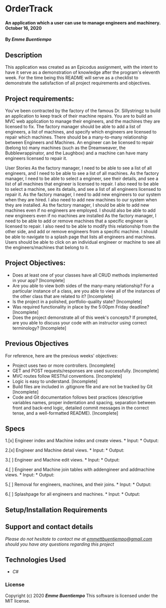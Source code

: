 # __OrderTrack__

#### __An application which a user can use to manage engineers and machinery. October 16, 2020__

#### By _**Emme Buentiempo**_

## Description

This application was created as an Epicodus assignment, with the intent to have it serve as a demonstration of knowledge after the program's eleventh week. For the time being this README will serve as a checklist to demonstrate the satisfaction of all project requirements and objectives. 

## Project requirements:

You've been contracted by the factory of the famous Dr. Sillystringz to build an application to keep track of their machine repairs. You are to build an MVC web application to manage their engineers, and the machines they are licensed to fix. The factory manager should be able to add a list of engineers, a list of machines, and specify which engineers are licensed to repair which machines. There should be a many-to-many relationship between Engineers and Machines. An engineer can be licensed to repair (belong to) many machines (such as the Dreamweaver, the Bubblewrappinator, and the Laughbox) and a machine can have many engineers licensed to repair it.

User Stories
As the factory manager, I need to be able to see a list of all engineers, and I need to be able to see a list of all machines.
As the factory manager, I need to be able to select a engineer, see their details, and see a list of all machines that engineer is licensed to repair. I also need to be able to select a machine, see its details, and see a list of all engineers licensed to repair it.
As the factory manager, I need to add new engineers to our system when they are hired. I also need to add new machines to our system when they are installed.
As the factory manager, I should be able to add new machines even if no engineers are employed. I should also be able to add new engineers even if no machines are installed
As the factory manager, I need to be able to add or remove machines that a specific engineer is licensed to repair. I also need to be able to modify this relationship from the other side, and add or remove engineers from a specific machine.
I should be able to navigate to a splash page that lists all engineers and machines. Users should be able to click on an individual engineer or machine to see all the engineers/machines that belong to it.

## Project Objectives:

  * Does at least one of your classes have all CRUD methods implemented in your app? [Incomplete]
  * Are you able to view both sides of the many-many relationship? For a particular instance of a class, are you able to view all of the instances of the other class that are related to it? [Incomplete]
  * Is the project in a polished, portfolio-quality state? [Incomplete]
  * Was required functionality in place by the 5:00pm Friday deadline? [Incomplete]
  * Does the project demonstrate all of this week's concepts? If prompted, are you able to discuss your code with an instructor using correct terminology? [Incomplete]

## Previous Objectives

For reference, here are the previous weeks' objectives:
  * Project uses two or more controllers. [Incomplete]
  * GET and POST requests/responses are used successfully. [Incomplete]
  * MVC routes follow RESTful conventions. [Incomplete]
  * Logic is easy to understand. [Incomplete]
  * Build files are included in .gitignore file and are not be tracked by Git [Incomplete]
  * Code and Git documentation follows best practices (descriptive variables names, proper indentation and spacing, separation between front and back-end logic, detailed commit messages in the correct tense, and a well-formatted README). [Incomplete]

## Specs

  1.[x] Engineer index and Machine index and create views. 
    * Input:
    * Output:

  2.[x] Engineer and Machine detail views.
    * Input:
    * Output:

  3.[ ] Engineer and Machine edit views.
    * Input:
    * Output:

  4.[ ] Engineer and Machine join tables with addengineer and addmachine views.
    * Input:
    * Output:

  5.[ ] Removal for engineers, machines, and their joins.
    * Input:
    * Output:
  
  6.[ ] Splashpage for all engineers and machines.
    * Input:
    * Output:

## Setup/Installation Requirements

<!-- * First, recreate the database schema by connecting to a local instance within MySql Workbench (instal information can be found here if you have not already done so https://www.learnhowtoprogram.com/c-and-net/getting-started-with-c/installing-and-configuring-mysql)
* Query and run the following in a new tab:
  * CREATE DATABASE `emme_buentiempo` /*!40100 DEFAULT CHARACTER SET utf8mb4 COLLATE utf8mb4_0900_ai_ci */ /*!80016 DEFAULT ENCRYPTION='N' */;CREATE TABLE `clients` (
  `ClientID` int NOT NULL AUTO_INCREMENT,
  `ClientName` varchar(45) DEFAULT NULL,
  `ClientDetails` mediumtext,
  `StylistId` int DEFAULT NULL,
  PRIMARY KEY (`ClientID`)
) ENGINE=InnoDB AUTO_INCREMENT=4 DEFAULT CHARSET=utf8mb4 COLLATE=utf8mb4_0900_ai_ci;CREATE TABLE `stylists` (
  `StylistId` int NOT NULL AUTO_INCREMENT,
  `StylistName` varchar(255) DEFAULT NULL,
  `StylistDetails` mediumtext,
  PRIMARY KEY (`StylistId`)
) ENGINE=InnoDB AUTO_INCREMENT=5 DEFAULT CHARSET=utf8mb4 COLLATE=utf8mb4_0900_ai_ci;

Then, to run the application:
* _open terminal_
* _type "cd desktop", then press enter_
* _type "git clone https://github.com/3emme/HairSalon", then press enter_
* _locate and open directory on desktop named "HairSalon" with your console of choice_
* _If necessary, update the appsettings.json file with your personal mysql username/password:_
  * {"ConnectionStrings": {"DefaultConnection": "Server=localhost;Port=3306;database=hair_salon;uid={YOUR USERNAME};pwd={YOUR USERNAME}"}
* _(in console) locate and move to the directory inside called OrderTrack_
* _(in console) run $dotnet restore_
* _(in console) run $dotnet build_
* _(in console) run $dotnet run_ -->

## Support and contact details

_Please do not hesitate to contact me at emmettbuentiempo@gmail.com should you have any questions regarding this project_

## Technologies Used

* _C#_

### License

Copyright (c) 2020 **_Emme Buentiempo_**
This software is licensed under the MIT license.